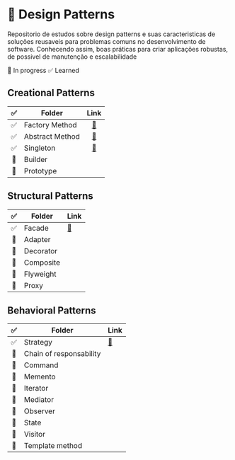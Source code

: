 # 🧩 Design Patterns

Repositorio de estudos sobre design patterns e suas caracteristicas de soluções reusaveis para problemas comuns no desenvolvimento de software. Conhecendo assim, boas práticas para criar aplicações robustas, de possivel de manutenção e escalabilidade

🔄️ In progress
✅ Learned

## Creational Patterns

✅  | Folder          | Link   |
:--: | ----------------|:-------:|
✅  | Factory Method  | [🔗](./src/factory_method)
✅  | Abstract Method | [🔗](./src/abstract_method)
✅  | Singleton       | [🔗](./src/singleton)
🔄️  | Builder         |
🔄️  | Prototype       |

## Structural Patterns


✅  | Folder          | Link |
:--: | ----------------| -----|
✅  | Facade          | [🔗](./src/facade)
🔄️  | Adapter         |
🔄️  | Decorator       |
🔄️  | Composite       |
🔄️  | Flyweight       |
🔄️  | Proxy           |

## Behavioral Patterns


✅  | Folder                  | Link |
:--: |-------------------------|------|
✅  | Strategy                | [🔗](./src/strategy)
🔄️  | Chain of responsability |
🔄️  | Command                 |
🔄️  | Memento                 |
🔄️  | Iterator                |
🔄️  | Mediator                |
🔄️  | Observer                |
🔄️  | State                   |
🔄️  | Visitor                 |
🔄️  | Template method         |
